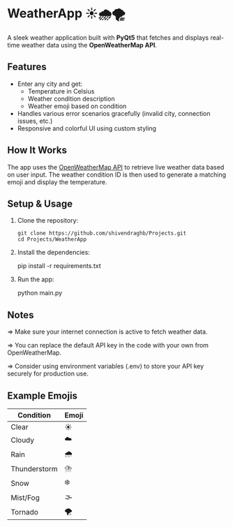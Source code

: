 # WeatherApp ☀️🌧️🌪️

A sleek weather application built with **PyQt5** that fetches and displays real-time weather data using the **OpenWeatherMap API**.

## Features

- Enter any city and get:
  - Temperature in Celsius 
  - Weather condition description
  - Weather emoji based on condition
- Handles various error scenarios gracefully (invalid city, connection issues, etc.)
- Responsive and colorful UI using custom styling

## How It Works

The app uses the [OpenWeatherMap API](https://openweathermap.org/api) to retrieve live weather data based on user input.
The weather condition ID is then used to generate a matching emoji and display the temperature.

## Setup & Usage

1. Clone the repository:

   ```
   git clone https://github.com/shivendraghb/Projects.git
   cd Projects/WeatherApp

2. Install the dependencies:

   pip install -r requirements.txt

3. Run the app:

   python main.py

## Notes
  
=> Make sure your internet connection is active to fetch weather data.
  
=> You can replace the default API key in the code with your own from OpenWeatherMap.
  
=> Consider using environment variables (.env) to store your API key securely for production use.

## Example Emojis

| Condition    | Emoji |
| ------------ | ----- |
| Clear        | ☀️    |
| Cloudy       | ☁️    |
| Rain         | 🌧️   |
| Thunderstorm | ⛈️    |
| Snow         | ❄️    |
| Mist/Fog     | 🌫️   |
| Tornado      | 🌪️   |


